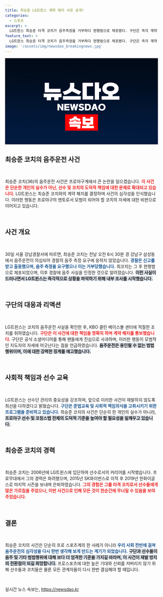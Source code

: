```yaml
---
title: 최승준 LG트윈스 계약 해지 사유 공개!
categories:
  - 스포츠
excerpt: >
  LG트윈스 최승준 타격 코치가 음주측정을 거부하다 현행범으로 체포됐다. 구단은 즉각 계약 해지와 함께 팬들에게 사과하며 음주운전을 강력히 비판했다. 코치의 불미스러운 사건, 과연 구단의 향후 대책은?
feature_text: >
  LG트윈스 최승준 타격 코치가 음주측정을 거부하다 현행범으로 체포됐다. 구단은 즉각 계약 해지와 함께 팬들에게 사과하며 음주운전을 강력히 비판했다. 코치의 불미스러운 사건, 과연 구단의 향후 대책은?
image: '/assets/img/newsdao_breakingnews.jpg'
---
```


<p><img src="/assets/img/newsdao_breakingnews.jpg" alt="pcversion 속보" /></p>

<h2 data-ke-size="size26">최승준 코치의 음주운전 사건</h2>

<p data-ke-size="size16">&nbsp;</p>

<p>최승준 코치(36)의 음주운전 사건은 프로야구계에서 큰 논란을 일으켰습니다. <b><span style="color: #ee2323;">이 사건은 단순한 개인의 실수가 아닌, 선수 및 코치의 도덕적 책임에 대한 문제로 확대되고 있습니다.</span></b> LG트윈스는 최승준 코치와의 계약 해지를 결정하며 사건의 심각성을 인식했습니다. 이러한 행동은 프로야구의 멘토로서 모범이 되어야 할 코치의 자세에 대한 비판으로 이어지고 있습니다.</p>

<p data-ke-size="size16">&nbsp;</p>

<h2 data-ke-size="size26">사건 개요</h2>

<p data-ke-size="size16">&nbsp;</p>

<p>30일 서울 강남경찰서에 따르면, 최승준 코치는 전날 오전 6시 30분 경 강남구 삼성동에서 음주운전이 의심되어 경찰의 음주 측정 요구에 응하지 않았습니다. <b><span style="color: #1a5490;">경찰은 신고를 받고 출동했으며, 음주 측정을 요구했으나 이는 거부당했습니다.</span></b> 최코치는 그 후 현행범으로 체포되었으며, 이후 경찰에 음주 사실을 인정한 것으로 알려졌습니다. <b><span style="background-color: #21538527;">이런 사실이 드러나면서 LG트윈스는 즉각적으로 상황을 파악하기 위해 내부 조사를 시작했습니다.</span></b></p>

<p data-ke-size="size16">&nbsp;</p>

<h2 data-ke-size="size26">구단의 대응과 리액션</h2>

<p data-ke-size="size16">&nbsp;</p>

<p>LG트윈스는 코치의 음주운전 사실을 확인한 후, KBO 클린 베이스볼 센터에 적절한 조치를 취하였습니다. <b><span style="color: #ee2323;">구단은 이 사건에 대한 책임을 명확히 하며 계약 해지를 통보했습니다.</span></b> 구단은 공식 소셜미디어를 통해 팬들에게 진심으로 사과하며, 이러한 행동이 모범적인 지도자의 자세에 어긋난다는 점을 언급하였습니다. <b><span style="background-color: #21538527;">음주운전은 용인될 수 없는 범법행위이며, 이에 대한 강력한 징계를 예고했습니다.</span></b></p>

<p data-ke-size="size16">&nbsp;</p>

<h2 data-ke-size="size26">사회적 책임과 선수 교육</h2>

<p data-ke-size="size16">&nbsp;</p>

<p>LG트윈스는 선수단 관리의 중요성을 강조하며, 앞으로 이러한 사건이 재발하지 않도록 최선을 다하겠다고 밝혔습니다. <b><span style="color: #1a5490;">구단은 준법교육 및 사회적 책임의식을 고취시키기 위한 프로그램을 준비하고 있습니다.</span></b> 최승준 코치의 사건은 단순히 한 개인의 실수가 아니라, <b><span style="background-color: #21538527;">프로야구 선수 및 코칭스텝 전체의 도덕적 기준을 높여야 할 필요성을 일깨우고 있습니다.</span></b></p>

<p data-ke-size="size16">&nbsp;</p>

<h2 data-ke-size="size26">최승준 코치의 경력</h2>

<p data-ke-size="size16">&nbsp;</p>

<p>최승준 코치는 2006년에 LG트윈스에 입단하여 선수로서의 커리어를 시작했습니다. 프로무대에서 그의 경력은 화려했으며, 2015년 SK와이번스로 이적 후 2019년 한화이글스로 마지막 시즌을 보내며 은퇴하였습니다. <b><span style="color: #ee2323;">그의 경험은 그를 타격 코치로서 선수들에게 많은 가르침을 주었으나, 이번 사건으로 인해 모든 것이 한순간에 무너질 수 있음을 보여주었습니다.</span></b></p>

<p data-ke-size="size16">&nbsp;</p>

<h2 data-ke-size="size26">결론</h2>

<p data-ke-size="size16">&nbsp;</p>

<p>최승준 코치의 사건은 단순히 프로 스포츠계의 한 사례가 아니라 <b><span style="color: #1a5490;">우리 사회 전반에 걸쳐 음주운전의 심각성을 다시 한번 생각해 보게 만드는 계기가 되었습니다.</span></b> <b><span style="background-color: #21538527;">구단과 선수들이 음주 및 기타 범법행위에 대해 보다 더 엄격한 기준을 가지길 바라며, 이 사건이 재발 방지의 전환점이 되길 희망합니다.</span></b> 프로스포츠에 대한 높은 기대와 신뢰를 저버리지 않기 위해 선수들과 코치들은 물론 모든 관계자들이 다시 한번 결심해야 할 때입니다.</p>

<p data-ke-size="size16">&nbsp;</p>
실시간 뉴스 속보는, <a href="https://newsdao.kr" rel="dofollow">https://newsdao.kr</a>


